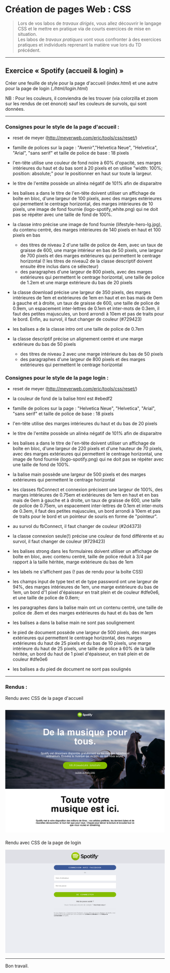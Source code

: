 # Création de pages Web : CSS

> Lors de vos labos de *travaux dirigés*, vous allez découvrir le langage CSS et le mettre en pratique via de courts exercices de mise en situation.  
> Les labos de *travaux pratiques* vont vous confronter à des exercices pratiques et individuels reprenant la matière vue lors du TD précédent.

* * *

## Exercice «&nbsp;Spotify (accueil & login)&nbsp;»

Créer une feuille de style pour la page d'accueil (*index.html*) et une autre pour la page de login (*./html/login.html*)

NB : Pour les couleurs, il conviendra de les trouver (via colorzilla et zoom sur les rendus de cet énoncé) sauf les couleurs de survols, qui sont données.

---

### Consignes pour le style de la page d'accueil :

* reset de meyer (http://meyerweb.com/eric/tools/css/reset/)

* famille de polices sur la page : "Avenir","Helvetica Neue", "Helvetica", "Arial", "sans serif" et taille de police de base : 18 pixels

* l'en-tête utilise une couleur de fond noire à 60% d'opacité, ses marges intérieures du haut et du bas sont à 20 pixels et on utilise "width: 100%;	position: absolute;" pour le positionner en haut sur toute la largeur.

* le titre de l'entête possède un alinéa négatif de 101% afin de disparaitre

* les balises a dans le titre de l'en-tête doivent utiliser un affichage de boîte en bloc, d'une largeur de 100 pixels, avec des marges extérieures qui permettent le centrage horizontal, des marges intérieures de 10 pixels, une image de fond fournie (logo-spotify_white.png) qui ne doit pas se répéter avec une taille de fond de 100%.

* la classe intro précise une image de fond fournie (lifestyle-hero-lg.jpg), du contenu centré, des marges intérieures de 140 pixels en haut et 100 pixels en bas
	* des titres de niveau 2 d'une taille de police de 4em, avec un taux de graisse de 600, une marge intérieur en bas de 50 pixels, une largeur de 700 pixels et des marges extérieures qui permettent le centrage horizontal (! les titres de niveau2 de la classe descriptif doivent ensuite être inclus dans ce sélecteur)
	* des paragraphes d'une largeur de 800 pixels, avec des marges extérieures qui permettent le centrage horizontal, une taille de police de 1.2em et une marge extérieure du bas de 20 pixels

* la classe download précise une largeur de 350 pixels, des marges intérieures de 1em et extérieures de 1em en haut et en bas mais de 0em à gauche et à droite, un taux de graisse de 600, une taille de police de 0.9em, un espacement inter-lettres de 0.1em et inter-mots de 0.3em, il faut des petites majuscules, un bord arrondi à 10em et pas de traits pour le bord. Enfin, au survol, il faut changer de couleur (#729423)

* les balises a de la classe intro ont une taille de police de 0.7em

* la classe descriptif précise un alignement centré et une marge extérieure du bas de 50 pixels
	- des titres de niveau 2 avec une marge intérieure du bas de 50 pixels
	- des paragraphes d'une largeur de 800 pixels et des marges extérieures qui permettent le centrage horizontal

### Consignes pour le style de la page login :

* reset de meyer (http://meyerweb.com/eric/tools/css/reset/)

* la couleur de fond de la balise html est #ebedf2

* famille de polices sur la page : "Helvetica Neue", "Helvetica", "Arial", "sans serif" et taille de police de base : 18 pixels

* l'en-tête utilise des marges intérieures du haut et du bas de 20 pixels

* le titre de l'entête possède un alinéa négatif de 101% afin de disparaitre

* les balises a dans le titre de l'en-tête doivent utiliser un affichage de boîte en bloc, d'une largeur de 220 pixels et d'une hauteur de 70 pixels, avec des marges extérieures qui permettent le centrage horizontal, une image de fond fournie (logo-spotify.png) qui ne doit pas se répéter avec une taille de fond de 100%.

* la balise main possède une largeur de 500 pixels et des marges extérieures qui permettent le centrage horizontal

* les classes fbConnect et connexion précisent une largeur de 100%, des marges intérieures de 0.75em et extérieures de 1em en haut et en bas mais de 0em à gauche et à droite, un taux de graisse de 600, une taille de police de 0.75em, un espacement inter-lettres de 0.1em et inter-mots de 0.3em, il faut des petites majuscules, un bord arrondi à 10em et pas de traits pour le bord et un pointeur de souris en forme de "pointeur".

* au survol du fbConnect, il faut changer de couleur (#2d4373)

* la classe connexion seule(!) précise une couleur de fond différente et au survol, il faut changer de couleur (#729423)

* les balises strong dans les formulaires doivent utiliser un affichage de boîte en bloc, avec contenu centré, taille de police réduit à 3/4 par rapport à la taille héritée, marge extérieure du bas de 1em

* les labels ne s'affichent pas (! pas de rendu pour la boîte CSS)

* les champs input de type text et de type password ont une largeur de 94%, des marges intérieures de 1em, une marge extérieure du bas de 1em, un bord d'1 pixel d'épaisseur en trait plein et de couleur #dfe0e6, et une taille de police de 0.8em;

* les paragraphes dans la balise main ont un contenu centré, une taille de police de .8em et des marges extérieures du haut et du bas de 1em

* les balises a dans la balise main ne sont pas soulignement

* le pied de document possède une largeur de 500 pixels, des marges extérieures qui permettent le centrage horizontal, des marges extérieures du haut de 25 pixels et du bas de 10 pixels, une marge intérieure du haut de 25 pixels, une taille de police à 60% de la taille héritée, un bord du haut de 1 pixel d'épaisseur, en trait plein et de couleur #dfe0e6

* les balises a du pied de document ne sont pas soulignés

---

### Rendus :

Rendu avec CSS de la page d'accueil

![Rendu de la page avec CSS](rendu-spotify-accueil.png "rendu avec CSS de la page d'acceuil")
---
Rendu avec CSS de la page de login

![Rendu de la page avec CSS](rendu_spotify_login.png "rendu avec CSS de la page login")

-----

Bon travail.
